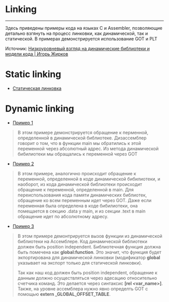# Linking
---
Здесь приведены примеры кода на языках C и Assembler, позволяющие детально взгянуть на процесс линковки, как динамической, так и статической. В примерах демонстрируется использование GOT и PLT

Источник: [Низкоуровневый взгляд на динамические библиотеки и модели кода | Игорь Жирков](https://www.youtube.com/watch?v=vdSxH202ASU)

# Static linking
- [Статическая линковка](https://github.com/arsnazarenko/low-level-course/tree/master/linking/static_link)

# Dynamic linking
- [Пример 1](https://github.com/arsnazarenko/low-level-course/tree/master/linking/dynamic_link/ex1)
> В этом примере демонстрируется обращение к перменной, определенной в динамической библиотеке. Дизассемблер говорит о том, что в функции main мы обратились к этой переменной через абсолютный адрес. Из метода динамической бибилиотеки мы обращались к переменной через GOT

- [Пример 2](https://github.com/arsnazarenko/low-level-course/tree/master/linking/dynamic_link/ex2)
> В этом примере, аналогично происходит обращение к переменной, определенной в коде динамической бибилиотеки, и наоборот, из кода динамической библиотеки происходит обращение к переменной, определенной в main. Для переиспользования кода памяти динамических библиотек, обращение ко всем переменным идет через GOT. Даже если переменная была определена в коде бибилиотеки, она помещается в секцию .data у main, и из секции .text в main обращение идет по абсолютному адресу.

- [Пример 3](https://github.com/arsnazarenko/low-level-course/tree/master/linking/dynamic_link/ex3)
> В этом примере демонтрируется вызов функции из динамической библиотеки на Ассемблере. Код динамической библиотеки должен быть position independent. Библиотечная функция должна быть помечена как **global:function**. Это значит, что функция будет экпортирована для динамической линковки (модификатор **global** указывает на экспорт только для статической линковки).
> 
> Так как наш код должен быть position independent, обращение к данным должно осуществляться через адесацию относительно счетчика команд. Это делается через синтаксис **[rel <var_name>]**. Также, на уровне ассемблера нужно явно определть GOT с помощью **extern _GLOBAL_OFFSET_TABLE**.
